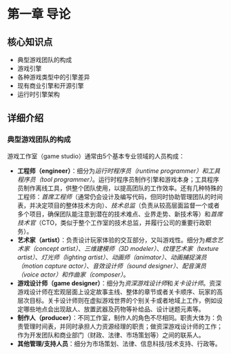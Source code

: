 
# 第一章 导论

## 核心知识点

- 典型游戏团队的构成
- 游戏引擎
- 各种游戏类型中的引擎差异
- 现有商业引擎和开源引擎
- 运行时引擎架构

## 详细介绍

### 典型游戏团队的构成

游戏工作室（game studio）通常由5个基本专业领域的人员构成：

- **工程师（engineer）**：细分为*运行时程序员（runtime programmer）*和*工具程序员（tool programmer）*。运行时程序员制作引擎和游戏本身；工具程序员制作离线工具，供整个团队使用，以提高团队的工作效率。还有几种特殊的工程师：*首席工程师*（通常仍会设计及编写代码，但同时协助管理团队的时间表，并决定项目的整体技术方向）、*技术总监*（负责从较高层面监督一个或者多个项目，确保团队能注意到潜在的技术难点、业界走势、新技术等）和*首席技术官*（CTO，类似于整个工作室的技术总监，并履行公司的重要行政职务）。
- **艺术家（artist）**：负责设计玩家体验的交互部分，又叫游戏性。细分为*概念艺术家（concept artist）*、*三维建模师（3D modeler）*、*纹理艺术家（texture artist）*、*灯光师（lighting artist）*、*动画师（animator）*、*动画捕捉演员（motion capture actor）*、*音效设计师（sound designer）*、*配音演员（voice actor）*和*作曲家（composer）*。
- **游戏设计师（game designer）**：细分为*资深游戏设计师*和*关卡设计师*。资深游戏设计师在宏观层面上设定故事主线、整体的章节或者关卡顺序、玩家的高层次目标。关卡设计师则在虚拟游戏世界的个别关卡或者地域上工作，例如设定哪些地点会出现敌人、放置武器及药物等补给品、设计谜题元素等。
- **制作人（producer）**：不同工作室，制作人的角色不尽相同。职责大体为：负责管理时间表，并同时承担人力资源经理的职责；做资深游戏设计师的工作；作为开发团队和商业部门（财政、法律、市场策划等）之间的联系人。
- **其他管理/支持人员**：细分为市场策划、法律、信息科技/技术支持、行政等。

